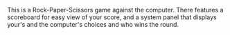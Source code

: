 This is a Rock-Paper-Scissors game against the computer. There features a scoreboard for easy view of your score, and a system panel that displays your's and the computer's choices and who wins the round.

